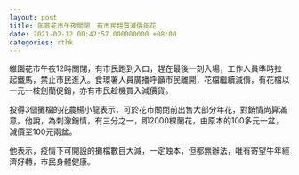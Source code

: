 ```yaml
---
layout: post
title: 年宵花市午夜關閉　有市民趕買減價年花
date: 2021-02-12 00:42:57.000000000 +08:00
categories: rthk
---
```


維園花市午夜12時關閉，有市民跑到入口，趕在最後一刻入場，工作人員準時拉起鐵馬，禁止市民進入。食環署人員廣播呼籲市民離開，花檔繼續減價，有花檔以一元一枝劍蘭促銷，亦有市民趁機買入減價貨。

投得3個攤檔的花農楊小龍表示，可於花市關閉前出售大部分年花，對銷情尚算滿意。他說，為刺激銷情，有三分之一，即2000棵蘭花，由原本的100多元一盆，減價至100元兩盆。

他表示，疫情下可開設的攤檔數目大減，一定蝕本，但都無辦法，唯有寄望牛年經濟好轉，市民身體健康。
